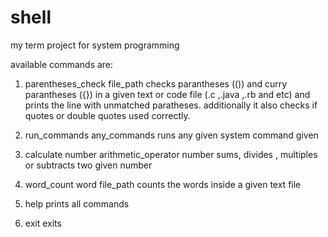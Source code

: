 # shell
my term project for system programming

available commands are:

1. parentheses_check file_path
checks parantheses (()) and curry parantheses ({}) in a given text or code file (.c ,.java ,.rb and etc) and prints the line with unmatched paratheses. additionally it also checks if quotes or double quotes used correctly.

2. run_commands any_commands
runs any given system command given

3. calculate number arithmetic_operator number
sums, divides , multiples or subtracts two given number

4. word_count word file_path
counts the words inside a given text file

5. help
prints all commands

6. exit
exits

